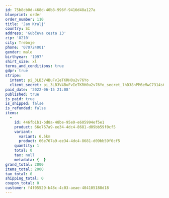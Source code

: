 ```yaml
---
id: 75b8cb0d-468d-40b8-996f-9416d48a127a
blueprint: order
order_number: 110
title: 'Jan Kralj'
country: SI
address: 'Gubčeva cesta 13'
zip: '8210'
city: Trebnje
phone: '070724001'
gender: male
birthyear: '1997'
shirt_size: xl
terms_and_conditions: true
gdpr: true
stripe:
  intent: pi_3LB3V4BuFvIeTKRH0u2v76Yo
  client_secret: pi_3LB3V4BuFvIeTKRH0u2v76Yo_secret_lhD38nPM6eMwC7314s6RuJ1Zv
paid_date: '2022-06-15 21:08'
published: true
is_paid: true
is_shipped: false
is_refunded: false
items:
  -
    id: 446fb1b1-bd8a-48be-95e0-e605994ef5e1
    product: 66e767a9-ee34-4dc4-8681-d09bb59f0cf5
    variant:
      variant: 6.5km
      product: 66e767a9-ee34-4dc4-8681-d09bb59f0cf5
    quantity: 1
    total: 0
    tax: null
    metadata: {  }
grand_total: 2000
items_total: 2000
tax_total: 0
shipping_total: 0
coupon_total: 0
customer: f4f05529-b48c-4c03-aeae-404105188d18
---
```

